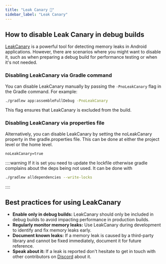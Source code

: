 ```yaml
---
title: "Leak Canary 🐤"
sidebar_label: "Leak Canary"
---
```


## How to disable Leak Canary in debug builds

[LeakCanary](https://square.github.io/leakcanary/) is a powerful tool for detecting memory leaks in Android applications. However, there are scenarios where you might want to disable it, such as when preparing a debug build for performance testing or when it's not needed.

### Disabling LeakCanary via Gradle command

You can disable LeakCanary manually by passing the `-PnoLeakCanary` flag in the Gradle command. For example:

```bash
./gradlew app:assembleFullDebug -PnoLeakCanary
```

This flag ensures that LeakCanary is excluded from the build.

### Disabling LeakCanary via properties file

Alternatively, you can disable LeakCanary by setting the noLeakCanary property in the gradle.properties file. This can be done at either the project level or the home level.

```properties
noLeakCanary=true
```

::::warning
If it is set you need to update the lockfile otherwise gradle complains about the deps being not used.
It can be done with

```bash
./gradlew alldependencies --write-locks
```

::::

## Best practices for using LeakCanary

- **Enable only in debug builds:** LeakCanary should only be included in debug builds to avoid impacting performance in production builds.
- **Regularly monitor memory leaks:** Use LeakCanary during development to identify and fix memory leaks early.
- **Document known leaks:** If a memory leak is caused by a third-party library and cannot be fixed immediately, document it for future reference.
- **Speak about it:** If a leak is reported don't hesitate to get in touch with other contributors on [Discord](https://discord.com/channels/330944238910963714/1346948551892009101) about it.
